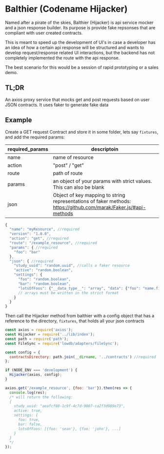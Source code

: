 # Balthier (Codename Hijacker)

Named after a pirate of the skies, Balthier (Hijacker) is api service
mocker and a json response builder. Its purpose is provide fake
repsonses that are compliant with user created contracts.

This is meant to speed up the development of UI's in case a developer
has an idea of how a certain api response will be structured and
wants to develop request/response related UI interactions, but the
backend has not completely implemented the route with the api response.

The best scenario for this would be a session of rapid prototyping or a
sales demo.

## TL;DR

An axios proxy service that mocks get and post requests based on user JSON contracts. It uses faker to generate fake data

## Example

Create a GET request Contract and store it in some folder, lets say `fixtures`, and add the required params: 

|required_params|descriptoin|
|---------------|----|
|name|name of resource|
|action|"post" / "get"|
|route|path of route|
|params|an object of your params with strict values. This can also be blank|
|json|Object of key mapping to string representations of faker methods: https://github.com/marak/Faker.js/#api-methods|

```js
{
  "name": "myResource", //required
  "version": "1.0.0",
  "action": "get", //required
  "route": "/example_resource", //required
  "params": { //required
    "foo": "bar"
  },
  "json": { //required
    "study_uuid": "random.uuid", //calls a faker resource
    "active": "random.boolean",
    "settings": {
      "foo": "random.boolean",
      "bar": "random.boolean",
      "lotsOfFoos": {"__data_type__": "array", "data": {"foo": "name.firstName"}, "counts": 3} 
      // arrays must be written in the strict format
    }
  }
}
```

Then call the Hijacker method from balthier with a config object that has a reference to the directory, `fixtures`, that holds all your json contracts

```js
const axios = require('axios');
const Hijacker = require('../lib/index');
const path = require('path');
const FileSync = require('lowdb/adapters/fileSync');

const config = {
  contractsDirectory: path.join(__dirname, '../contracts') //required
};

if (NODE_ENV === 'development') {
  Hijacker(axios, config);
}

axios.get('/example_resource', {foo: 'bar'}).then(res => {
  console.log(res);
  /* will return the following:
  {
    study_uuid: "aeafcf80-1c9f-4c7d-9007-ca2f3d989e73",
    active: true,
    settings: {
      foo: true,
      bar: false,
      lotsOfFoos: [{foo: 'sean'}, {foo: 'john'}, ...]
    }
  }
  */
});

```